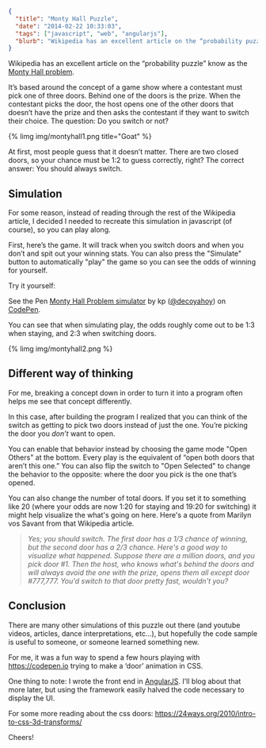 ```json
{
  "title": "Monty Hall Puzzle",
  "date": "2014-02-22 10:33:03",
  "tags": ["javascript", "web", "angularjs"],
  "blurb": "Wikipedia has an excellent article on the “probability puzzle” know as the [Monty Hall problem](https://en.wikipedia.org/wiki/Monty_Hall_problem). \n It’s based around the concept of a game show where a contestant must pick one of three doors.  Behind one of the doors is the prize.  When the contestant picks the door, the host opens one of the other doors that doesn’t have the prize and then asks the contestant if they want to switch their choice.  The question: Do you switch or not?"
}
```

Wikipedia has an excellent article on the “probability puzzle” know as the [Monty Hall problem](https://en.wikipedia.org/wiki/Monty_Hall_problem).

It’s based around the concept of a game show where a contestant must pick one of three doors. Behind one of the doors is the prize. When the contestant picks the door, the host opens one of the other doors that doesn’t have the prize and then asks the contestant if they want to switch their choice. The question: Do you switch or not?

<!-- more -->

{% limg img/montyhall1.png title="Goat" %}

At first, most people guess that it doesn’t matter. There are two closed doors, so your chance must be 1:2 to guess correctly, right? The correct answer: You should always switch.

## Simulation

For some reason, instead of reading through the rest of the Wikipedia article, I decided I needed to recreate this simulation in javascript (of course), so you can play along.

First, here’s the game. It will track when you switch doors and when you don’t and spit out your winning stats. You can also press the "Simulate" button to automatically "play" the game so you can see the odds of winning for yourself.

Try it yourself:

<p data-height="550" data-theme-id="4105" data-slug-hash="qdkFp" data-default-tab="result" class='codepen'>See the Pen <a href='https://codepen.io/decoyahoy/pen/qdkFp'>Monty Hall Problem simulator</a> by kp (<a href='https://codepen.io/decoyahoy'>@decoyahoy</a>) on <a href='https://codepen.io'>CodePen</a>.</p>
<script async src="//codepen.io/assets/embed/ei.js"></script>

You can see that when simulating play, the odds roughly come out to be 1:3 when staying, and 2:3 when switching doors.

{% limg img/montyhall2.png %}

## Different way of thinking

For me, breaking a concept down in order to turn it into a program often helps me see that concept differently.

In this case, after building the program I realized that you can think of the switch as getting to pick two doors instead of just the one. You’re picking the door you _don’t_ want to open.

You can enable that behavior instead by choosing the game mode "Open Others" at the bottom. Every play is the equivalent of “open both doors that aren’t this one.” You can also flip the switch to "Open Selected" to change the behavior to the opposite: where the door you pick is the one that’s opened.

You can also change the number of total doors. If you set it to something like 20 (where your odds are now 1:20 for staying and 19:20 for switching) it might help visualize the what's going on here. Here's a quote from Marilyn vos Savant from that Wikipedia article.

> <cite>Yes; you should switch. The first door has a 1/3 chance of winning, but the second door has a 2/3 chance. Here's a good way to visualize what happened. Suppose there are a million doors, and you pick door #1. Then the host, who knows what's behind the doors and will always avoid the one with the prize, opens them all except door #777,777. You'd switch to that door pretty fast, wouldn't you?</cite>

## Conclusion

There are many other simulations of this puzzle out there (and youtube videos, articles, dance interpretations, etc...), but hopefully the code sample is useful to someone, or someone learned something new.

For me, it was a fun way to spend a few hours playing with https://codepen.io trying to make a ‘door’ animation in CSS.

One thing to note: I wrote the front end in [AngularJS](https://angularjs.org/). I'll blog about that more later, but using the framework easily halved the code necessary to display the UI.

For some more reading about the css doors:
https://24ways.org/2010/intro-to-css-3d-transforms/

Cheers!
